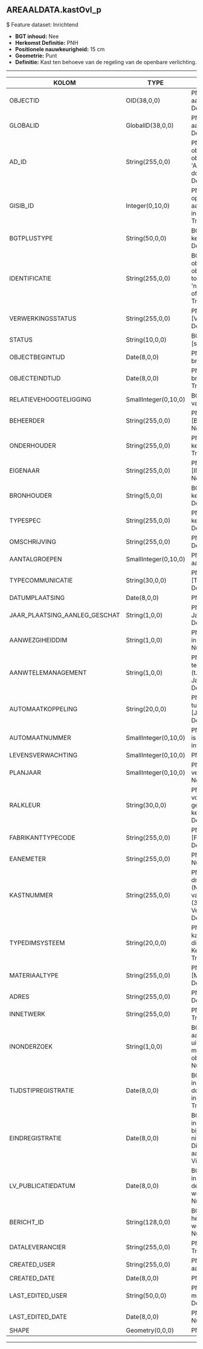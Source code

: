 ## AREAALDATA.kastOvl_p

$ Feature dataset: Inrichtend

* __BGT inhoud:__ Nee
* __Herkomst Definitie:__ PNH
* __Positionele nauwkeurigheid:__ 15 cm
* __Geometrie:__ Punt
* __Definitie:__ Kast ten behoeve van de regeling van de openbare verlichting.


***

|KOLOM                               |TYPE          	     |DEFINITIE|
|------                              |----          	     |-----    |
|OBJECTID                            |OID(38,0,0)            |PNH; Intern ArcGIS Identificatienummer, aangemaakt door ArcGIS; Nullable: False; Default: None|
|GLOBALID                            |GlobalID(38,0,0)       |PNH; Global Unique Identifier,  aangemaakt door ArcGIS; Nullable: False; Default: None|
|AD_ID                               |String(255,0,0)        |PNH; Uniek identificatienummer voor het object dat onveranderlijk is zolang het object bestaat in Areaaldata: in format 'AD.[GUID]'. Dit moet worden ingevuld door de aannemer; Nullable: False; Default: None|
|GISIB_ID                            |Integer(0,10,0)        |PNH; Uniek Identificatienummer beheer openbare ruimte (GISIB), wordt aangemaakt in GISIB en mag niet worden ingevuld door de aannemer; Nullable: True; Default: None|
|BGTPLUSTYPE                         |String(50,0,0)         |BGT; Nadere type omschrijving in de BGT; keuzelijst [typeKST]; Nullable: False; Default: None|
|IDENTIFICATIE                       |String(255,0,0)        |BGT; Uniek identificatienummer voor het object dat onveranderlijk is zolang het object bestaat: bevat indien van toepassing BGT/IMKL ID in format 'nl.imgeo/imkl.bronhouderscode.LokaalID' of anders: '00000'.LokaalID; Nullable: True; Default: None|
|VERWERKINGSSTATUS                   |String(255,0,0)        |PNH; Status van de gegevens; keuzelijst [VERWERKINGSSTATUS]; Nullable: False; Default: Nieuw|
|STATUS                              |String(10,0,0)         |BGT; BGT status van het object; keuzelijst [status]; Nullable: False; Default: bestaand|
|OBJECTBEGINTIJD                     |Date(8,0,0)            |PNH; Datum waarop het object bij de bronhouder is ontstaan; Nullable: True|
|OBJECTEINDTIJD                      |Date(8,0,0)            |PNH; Datum waarop het object bij de bronhouder niet meer geldig is; Nullable: True|
|RELATIEVEHOOGTELIGGING              |SmallInteger(0,10,0)   |BGT; Aanduiding voor de relatieve hoogte van het object; Nullable: False; Default: 0|
|BEHEERDER                           |String(255,0,0)        |PNH; Beheerder van het object; keuzelijst [BEHEERDER]; Nullable: True; Default: None|
|ONDERHOUDER                         |String(255,0,0)        |PNH; Onderhouder van het object; keuzelijst [ONDERHOUDER]; Nullable: True; Default: None|
|EIGENAAR                            |String(255,0,0)        |PNH; Eigenaar van het object; keuzelijst [INSTANTIE]; Nullable: True; Default: None|
|BRONHOUDER                          |String(5,0,0)          |BGT; De bronhoudercode van het object; keuzelijst [bronhouder]; Nullable: False; Default: None|
|TYPESPEC                            |String(255,0,0)        |PNH; Nadere typering van het object; keuzelijst [typeSpecKST]; Nullable: True; Default: None|
|OMSCHRIJVING                        |String(255,0,0)        |PNH; Omschrijving; Nullable: True; Default: None|
|AANTALGROEPEN                       |SmallInteger(0,10,0)   |PNH; Aantal elektriciteitsgroepen aanwezig in de kast; Nullable: True|
|TYPECOMMUNICATIE                    |String(30,0,0)         |PNH; Type communicatie; keuzelijst [TYPE_COMMUNICATIE]; Nullable: True; Default: None|
|DATUMPLAATSING                      |Date(8,0,0)            |PNH; Datum plaatsing; Nullable: True|
|JAAR_PLAATSING_AANLEG_GESCHAT       |String(1,0,0)          |PNH; Jaar plaatsing of aanleg is geschat: : Ja/Nee; keuzelijst [jaNee]; Nullable: True; Default: N|
|AANWEZGIHEIDDIM                     |String(1,0,0)          |PNH; Aanwezigheid van een diminstallatie in de kast: Ja/Nee; keuzelijst [jaNee]; Nullable: True; Default: N|
|AANWTELEMANAGEMENT                  |String(1,0,0)          |PNH; Aanwezigheid van een telemanagementvoorziening in de kast (t.b.v. het op afstand kunnen instellen): Ja/Nee; keuzelijst [jaNee]; Nullable: True; Default: N|
|AUTOMAATKOPPELING                   |String(20,0,0)         |PNH; Aangeven of er een koppeling is tussen automaat en Ovlkast [JaNeeOnbekend]; Nullable: True; Default: none|
|AUTOMAATNUMMER                      |SmallInteger(0,10,0)   |PNH; Indien een een automaat gekoppeld is aan een Ovlkast, het kastnummer invullen; Nullable: True; Default: None|
|LEVENSVERWACHTING                   |SmallInteger(0,10,0)   |PNH; Levensverwachting; Nullable: True|
|PLANJAAR                            |SmallInteger(0,10,0)   |PNH; Het geplande jaar dat het object vervangen wordt; Nullable: True; Default: None|
|RALKLEUR                            |String(30,0,0)         |PNH; De RAL-kleur(en) die gebruikt zijn voor het object. Eerst de kleurcode gevolgd door de naam van de kleur; keuzelijst [RALKLEUR]; Nullable: True; Default: None|
|FABRIKANTTYPECODE                   |String(255,0,0)        |PNH; Fabrikanttypecode; keuzelijst [FABRIKANT_TYPECODE]; Nullable: True; Default: None|
|EANEMETER                           |String(255,0,0)        |PNH; De EAN-code vermeld op de meter; Nullable: True; Default: None|
|KASTNUMMER                          |String(255,0,0)        |PNH; Bestaande uit 6 cijfers: de eerste drie het nummerdeel van het wegnummer (N201;> 201), de laatste drie het nummer van het dichtstbijzijnde hectometerpaaltje (38,1;> 381) = Installatienummer (zie Verlichtingsinstallatie); Nullable: True; Default: None|
|TYPEDIMSYSTEEM                      |String(20,0,0)         |PNH; Het type dimsysteem mits de kastOvl is aangesloten op een dimsysteem, zie AANWEZIGHEIDDIM. Keuzelijst [typedimsysteem]; Nullable: True; Default: None|
|MATERIAALTYPE                       |String(255,0,0)        |PNH; Type materiaal; keuzelijst [MATERIAALTYPE]; Nullable: True; Default: None|
|ADRES                               |String(255,0,0)        |PNH; FK naar adres_tbl; Nullable: True; Default: None|
|INNETWERK                           |String(255,0,0)        |PNH; FK naar utiliteitsNet_tbl; Nullable: True; Default: None|
|INONDERZOEK                         |String(1,0,0)          |BGT; Een aanduiding waarmee wordt aangegeven dat een onderzoek wordt uitgevoerd naar de juistheid van een of meer gegevens van het betreffende object: Ja/Nee; keuzelijst [jaNee]; Nullable: False; Default: N; Visible:No|
|TIJDSTIPREGISTRATIE                 |Date(8,0,0)            |BGT; Datum en tijdstip waarop deze instantie van het object is opgenomen door de bronhouder. Dit mag niet worden ingevuld door de aannemer; Nullable: True; Default: None; Visible:No|
|EINDREGISTRATIE                     |Date(8,0,0)            |BGT; Datum en tijdstip waarop deze instantie van het object niet meer geldig is bij de bronhouder. Wanneer deze waarde niet is ingevuld is de instantie nog geldig. Dit mag niet worden ingevuld door de aannemer; Nullable: True; Default: None; Visible:No|
|LV_PUBLICATIEDATUM                  |Date(8,0,0)            |BGT; Datum en tijdstip waarop deze instantie van het object is opgenomen in de Landelijke Voorziening. Dit mag niet worden ingevuld door de aannemer; Nullable: True; Default: None; Visible:No|
|BERICHT_ID                          |String(128,0,0)        |BGT; Nummer van het bericht dat PNH heeft verzonden naar LV. Dit mag niet worden ingevuld door de aannemer; Nullable: True; Default: None; Visible:No|
|DATALEVERANCIER                     |String(255,0,0)        |PNH; Leverancier van de data; Nullable: True; Default: None|
|CREATED_USER                        |String(255,0,0)        |PNH; Naam van gebruiker die de rij heeft aangemaakt; Nullable: True; Default: None|
|CREATED_DATE                        |Date(8,0,0)            |PNH; Aanmaakdatum; Nullable: True|
|LAST_EDITED_USER                    |String(50,0,0)         |PNH; Naam van gebruiker die de laatste mutatie heeft doorgevoerd; Nullable: True; Default: None|
|LAST_EDITED_DATE                    |Date(8,0,0)            |PNH; Datum van de laatste mutatie; Nullable: True|
|SHAPE                               |Geometry(0,0,0)        |PNH; Punt|



***
